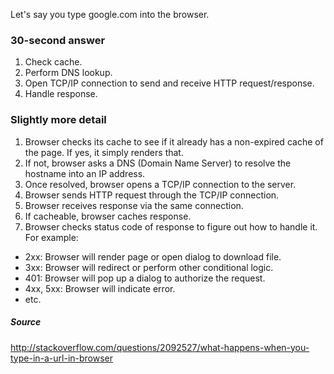 Let's say you type google.com into the browser.

### 30-second answer
1. Check cache.
1. Perform DNS lookup.
1. Open TCP/IP connection to send and receive HTTP request/response.
1. Handle response.

### Slightly more detail
1. Browser checks its cache to see if it already has a non-expired cache of the page. If yes, it simply renders that.
1. If not, browser asks a DNS (Domain Name Server) to resolve the hostname into an IP address.
1. Once resolved, browser opens a TCP/IP connection to the server.
1. Browser sends HTTP request through the TCP/IP connection.
1. Browser receives response via the same connection.
1. If cacheable, browser caches response.
1. Browser checks status code of response to figure out how to handle it. For example:
  * 2xx: Browser will render page or open dialog to download file.
  * 3xx: Browser will redirect or perform other conditional logic.
  * 401: Browser will pop up a dialog to authorize the request.
  * 4xx, 5xx: Browser will indicate error.
  * etc.

##### Source
http://stackoverflow.com/questions/2092527/what-happens-when-you-type-in-a-url-in-browser